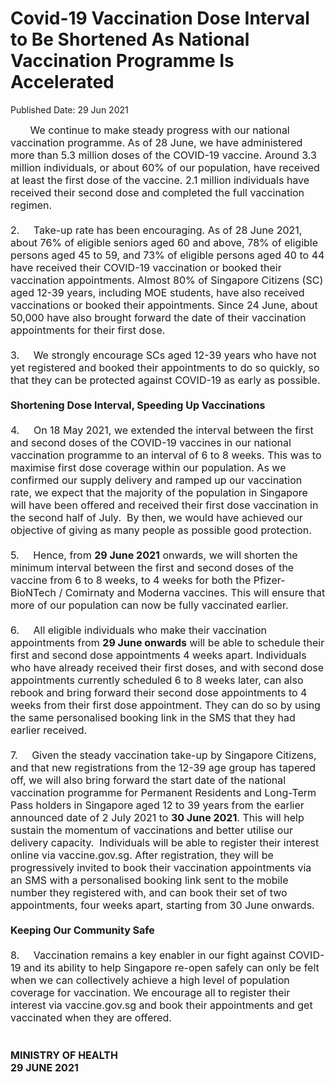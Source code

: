 <html>
    <meta http-equiv="Content-Type" content="text/html; charset=utf-8"/>
    <meta charset="utf-8"/>
    <title>Covid-19 Vaccination Dose Interval to Be Shortened As National Vaccination Programme Is Accelerated</title>
    <body><h1>Covid-19 Vaccination Dose Interval to Be Shortened As National Vaccination Programme Is Accelerated</h1>
    <p>Published Date: 29 Jun 2021</p> <span style="font-size: 16px;">&nbsp; &nbsp; &nbsp; &nbsp;We continue to make steady progress with our national vaccination programme. As of 28 June, we have administered more than 5.3 million doses of the COVID-19 vaccine. Around 3.3 million individuals, or about 60% of our population, have received at least the first dose of the vaccine. 2.1 million individuals have received their second dose and completed the full vaccination regimen.<br><br>2.&nbsp; &nbsp; &nbsp;Take-up rate has been encouraging. As of 28 June 2021, about 76% of eligible seniors aged 60 and above, 78% of eligible persons aged 45 to 59, and 73% of eligible persons aged 40 to 44 have received their COVID-19 vaccination or booked their vaccination appointments. Almost 80% of Singapore Citizens (SC) aged 12-39 years, including MOE students, have also received vaccinations or booked their appointments. Since 24 June, about 50,000 have also brought forward the date of their vaccination appointments for their first dose.<br><br>3.&nbsp; &nbsp; &nbsp;We strongly encourage SCs aged 12-39 years who have not yet registered and booked their appointments to do so quickly, so that they can be protected against COVID-19 as early as possible.&nbsp;<br><br><strong>Shortening Dose Interval, Speeding Up Vaccinations</strong><br><br>4.&nbsp; &nbsp; &nbsp;On 18 May 2021, we extended the interval between the first and second doses of the COVID-19 vaccines in our national vaccination programme to an interval of 6 to 8 weeks. This was to maximise first dose coverage within our population. As we confirmed our supply delivery and ramped up our vaccination rate, we expect that the majority of the population in Singapore will have been offered and received their first dose vaccination in the second half of July.&nbsp; By then, we would have achieved our objective of giving as many people as possible good protection.&nbsp;<br><br>5.&nbsp; &nbsp; &nbsp;Hence, from <strong>29 June 2021</strong> onwards, we will shorten the minimum interval between the first and second doses of the vaccine from 6 to 8 weeks, to 4 weeks for both the Pfizer-BioNTech / Comirnaty and Moderna vaccines. This will ensure that more of our population can now be fully vaccinated earlier.&nbsp;<br><br>6.&nbsp; &nbsp; &nbsp;All eligible individuals who make their vaccination appointments from <strong>29 June onwards</strong> will be able to schedule their first and second dose appointments 4 weeks apart. Individuals who have already received their first doses, and with second dose appointments currently scheduled 6 to 8 weeks later, can also rebook and bring forward their second dose appointments to 4 weeks from their first dose appointment. They can do so by using the same personalised booking link in the SMS that they had earlier received.&nbsp;<br><br>7.&nbsp; &nbsp; &nbsp;Given the steady vaccination take-up by Singapore Citizens, and that new registrations from the 12-39 age group has tapered off, we will also bring forward the start date of the national vaccination programme for Permanent Residents and Long-Term Pass holders in Singapore aged 12 to 39 years from the earlier announced date of 2 July 2021 to <strong>30 June 2021</strong>. This will help sustain the momentum of vaccinations and better utilise our delivery capacity.&nbsp; Individuals will be able to register their interest online via vaccine.gov.sg. After registration, they will be progressively invited to book their vaccination appointments via an SMS with a personalised booking link sent to the mobile number they registered with, and can book their set of two appointments, four weeks apart, starting from 30 June onwards.&nbsp;<br><br><strong>Keeping Our Community Safe</strong><br><br>8.&nbsp; &nbsp; &nbsp;Vaccination remains a key enabler in our fight against COVID-19 and its ability to help Singapore re-open safely can only be felt when we can collectively achieve a high level of population coverage for vaccination. We encourage all to register their interest via vaccine.gov.sg and book their appointments and get vaccinated when they are offered.&nbsp;&nbsp;<br><br><strong><br>MINISTRY OF HEALTH<br>29 JUNE 2021</strong><br>&nbsp;<br></span><div><span style="font-size: 16px;"><br></span></div></body>
</html>
